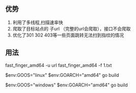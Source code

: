 ## 优势
1. 利用了多线程,扫描速率快
2. 爬取了目标站点的 子url （完整的url会爬取），接口不会爬取
3. 优化了301 302 403等一些页面跳转无法扫到指纹的情况

## 用法
fast_finger_amd64 -u url
fast_finger_amd64 -f 1.txt

$env:GOOS="linux"
$env:GOARCH="amd64"
go build

$env:GOOS="windows"
$env:GOARCH="amd64"
go build


